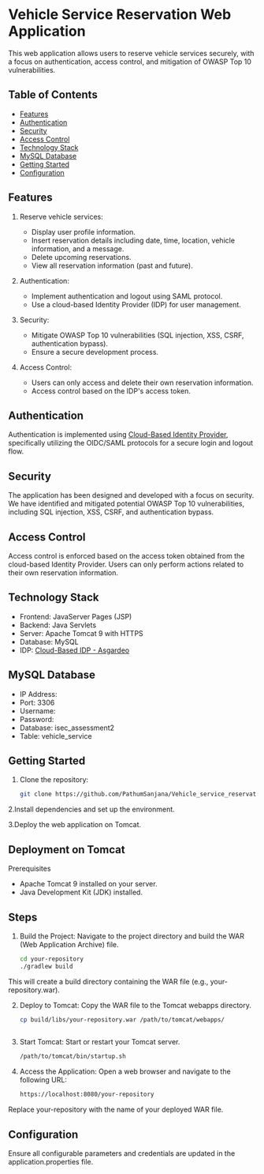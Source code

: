 # Vehicle Service Reservation Web Application

This web application allows users to reserve vehicle services securely, with a focus on authentication, access control, and mitigation of OWASP Top 10 vulnerabilities.

## Table of Contents

- [Features](#features)
- [Authentication](#authentication)
- [Security](#security)
- [Access Control](#access-control)
- [Technology Stack](#technology-stack)
- [MySQL Database](#mysql-database)
- [Getting Started](#getting-started)
- [Configuration](#configuration)


## Features

1. Reserve vehicle services:
   - Display user profile information.
   - Insert reservation details including date, time, location, vehicle information, and a message.
   - Delete upcoming reservations.
   - View all reservation information (past and future).

2. Authentication:
   - Implement authentication and logout using SAML protocol.
   - Use a cloud-based Identity Provider (IDP) for user management.

3. Security:
   - Mitigate OWASP Top 10 vulnerabilities (SQL injection, XSS, CSRF, authentication bypass).
   - Ensure a secure development process.

4. Access Control:
   - Users can only access and delete their own reservation information.
   - Access control based on the IDP's access token.

## Authentication

Authentication is implemented using [Cloud-Based Identity Provider](https://wso2.com/asgardeo/), specifically utilizing the OIDC/SAML protocols for a secure login and logout flow.

## Security

The application has been designed and developed with a focus on security. We have identified and mitigated potential OWASP Top 10 vulnerabilities, including SQL injection, XSS, CSRF, and authentication bypass.

## Access Control

Access control is enforced based on the access token obtained from the cloud-based Identity Provider. Users can only perform actions related to their own reservation information.

## Technology Stack

- Frontend: JavaServer Pages (JSP)
- Backend: Java Servlets
- Server: Apache Tomcat 9 with HTTPS
- Database: MySQL
- IDP: [Cloud-Based IDP - Asgardeo](https://wso2.com/asgardeo/)

## MySQL Database

- IP Address: 
- Port: 3306
- Username: 
- Password: 
- Database: isec_assessment2
- Table: vehicle_service

## Getting Started

1. Clone the repository:
   ```bash
   git clone https://github.com/PathumSanjana/Vehicle_service_reservation_App.git

 2.Install dependencies and set up the environment.

 3.Deploy the web application on Tomcat.

## Deployment on Tomcat
Prerequisites
- Apache Tomcat 9 installed on your server.
- Java Development Kit (JDK) installed.

## Steps
1. Build the Project:
Navigate to the project directory and build the WAR (Web Application Archive) file.
   ```bash
   cd your-repository
   ./gradlew build
This will create a build directory containing the WAR file (e.g., your-repository.war).

2. Deploy to Tomcat:
Copy the WAR file to the Tomcat webapps directory.
   ```bash
   cp build/libs/your-repository.war /path/to/tomcat/webapps/
      
3. Start Tomcat:
Start or restart your Tomcat server.
   ```bash
   /path/to/tomcat/bin/startup.sh

4. Access the Application:
Open a web browser and navigate to the following URL:
   ```bash
   https://localhost:8080/your-repository
Replace your-repository with the name of your deployed WAR file.

## Configuration
Ensure all configurable parameters and credentials are updated in the application.properties file.
